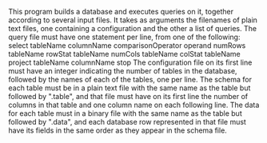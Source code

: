 This program builds a database and executes queries on it, together according to several input files.
It takes as arguments the filenames of plain text files, one containing a configuration and the other a list of queries.
The query file must have one statement per line, from one of the following:
  select tableName columnName comparisonOperator operand
  numRows tableName
  rowStat tableName
  numCols tableName
  colStat tableName
  project tableName columnName
  stop
The configuration file on its first line must have an integer indicating the number of tables in the database, followed by the names of each of the tables, one per line.
The schema for each table must be in a plain text file with the same name as the table but followed by ".table", and that file must have on its first line the number of columns in that table and one column name on each following line. The data for each table must in a binary file with the same name as the table but followed by ".data", and each database row represented in that file must have its fields in the same order as they appear in the schema file.
